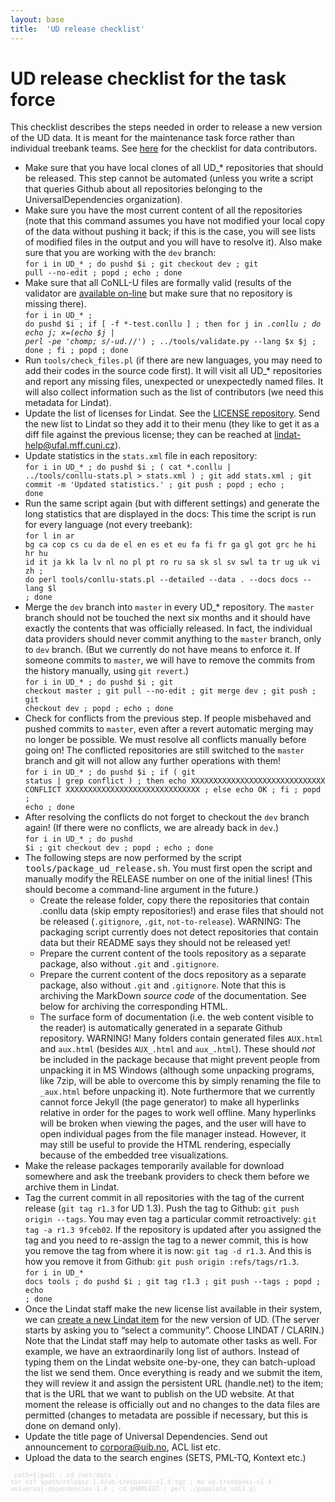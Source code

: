 ```yaml
---
layout: base
title:  'UD release checklist'
---
```


# UD release checklist for the task force

This checklist describes the steps needed in order to release a new version of the UD data.
It is meant for the maintenance task force rather than individual treebank teams.
See [here](release_checklist.html) for the checklist for data contributors.

* Make sure that you have local clones of all UD_* repositories that should be released.
  This step cannot be automated (unless you write a script that queries Github about all repositories belonging to the UniversalDependencies organization).
* Make sure you have the most current content of all the repositories (note that this command assumes you have not modified your local copy of the data without pushing it back; if this is the case, you will see lists of modified files in the output and you will have to resolve it). Also make sure that you are working with the `dev` branch:<br />
  <code>for i in UD_* ; do pushd $i ; git checkout dev ; git pull --no-edit ; popd ; echo ; done</code>
* Make sure that all CoNLL-U files are formally valid (results of the validator are [available on-line](validation.html) but make sure that no repository is missing there).<br />
  <code>for i in UD_* ; do pushd $i ; if [ -f *-test.conllu ] ; then for j in *.conllu ; do echo $j ; x=$(echo $j | perl -pe 'chomp; s/-ud.*//') ; ../tools/validate.py --lang $x $j ; done ; fi ; popd ; done</code>
* Run `tools/check_files.pl` (if there are new languages, you may need to add their codes in the source code first).
  It will visit all UD_* repositories and report any missing files, unexpected or unexpectedly named files.
  It will also collect information such as the list of contributors (we need this metadata for Lindat).
* Update the list of licenses for Lindat. See the [LICENSE repository](https://github.com/UniversalDependencies/LICENSE).
  Send the new list to Lindat so they add it to their menu (they like to get it as a diff file against the previous license;
  they can be reached at lindat-help@ufal.mff.cuni.cz).
* Update statistics in the `stats.xml` file in each repository:<br />
  <code>for i in UD_* ; do pushd $i ; ( cat *.conllu | ../tools/conllu-stats.pl > stats.xml ) ; git add stats.xml ; git commit -m 'Updated statistics.' ; git push ; popd ; echo ; done</code>
* Run the same script again (but with different settings) and generate the long statistics that are displayed in the docs:
  This time the script is run for every language (not every treebank):<br />
  <code>for l in ar bg ca cop cs cu da de el en es et eu fa fi fr ga gl got grc he hi hr hu id it ja kk la lv nl no pl pt ro ru sa sk sl sv swl ta tr ug uk vi zh ; do perl tools/conllu-stats.pl --detailed --data . --docs docs --lang $l ; done</code>
* Merge the `dev` branch into `master` in every UD_* repository.
  The `master` branch should not be touched the next six months and it should have exactly the contents that was officially
  released. In fact, the individual data providers should never commit anything to the `master` branch, only to `dev` branch.
  (But we currently do not have means to enforce it. If someone commits to `master`, we will have to remove the commits from the history manually, using `git revert`.)<br />
  <code>for i in UD_* ; do pushd $i ; git checkout master ; git pull --no-edit ; git merge dev ; git push ; git checkout dev ; popd ; echo ; done</code>
* Check for conflicts from the previous step. If people misbehaved and pushed commits to `master`, even after a revert automatic merging may no longer be possible. We must resolve all conflicts manually before going on! The conflicted repositories are still switched to the `master` branch and git will not allow any further operations with them!<br />
  <code>for i in UD_* ; do pushd $i ; if ( git status | grep conflict ) ; then echo XXXXXXXXXXXXXXXXXXXXXXXXXXXXXX CONFLICT XXXXXXXXXXXXXXXXXXXXXXXXXXXXXX ; else echo OK ; fi ; popd ; echo ; done</code>
* After resolving the conflicts do not forget to checkout the `dev` branch again! (If there were no conflicts, we are already back in `dev`.)<br />
  <code>for i in UD_* ; do pushd $i ; git checkout dev ; popd ; echo ; done</code>
* The following steps are now performed by the script <tt>tools/package_ud_release.sh</tt>.
  You must first open the script and manually modify the RELEASE number on one of the initial lines! (This should become a
  command-line argument in the future.)
  * Create the release folder, copy there the repositories that contain .conllu data (skip empty repositories!) and erase files
    that should not be released (`.gitignore`, `.git`, `not-to-release`). WARNING: The packaging script currently does not
    detect repositories that contain data but their README says they should not be released yet!
  * Prepare the current content of the tools repository as a separate package, also without `.git` and `.gitignore`.
  * Prepare the current content of the docs repository as a separate package, also without `.git` and `.gitignore`.
    Note that this is archiving the MarkDown _source code_ of the documentation. See below for archiving the corresponding HTML.
  * The surface form of documentation (i.e. the web content visible to the reader) is automatically generated in a separate Github repository. WARNING! Many folders contain generated files `AUX.html` and `aux.html` (besides `AUX_.html` and `aux_.html`). These should _not_ be included in the package because that might prevent people from unpacking it in MS Windows (although some unpacking programs, like 7zip, will be able to overcome this by simply renaming the file to `_aux.html` before unpacking it). Note furthermore that we currently cannot force Jekyll (the page generator) to make all hyperlinks relative in order for the pages to work well offline. Many hyperlinks will be broken when viewing the pages, and the user will have to open individual pages from the file manager instead. However, it may still be useful to provide the HTML rendering, especially because of the embedded tree visualizations.
* Make the release packages temporarily available for download somewhere and ask the treebank providers to check them before we archive them in Lindat.
* Tag the current commit in all repositories with the tag of the current release (`git tag r1.3` for UD 1.3).
  Push the tag to Github: `git push origin --tags`.
  You may even tag a particular commit retroactively: `git tag -a r1.3 9fceb02`.
  If the repository is updated after you assigned the tag and you need to re-assign the tag to a newer commit,
  this is how you remove the tag from where it is now: `git tag -d r1.3`.
  And this is how you remove it from Github: `git push origin :refs/tags/r1.3`.<br />
  <code>for i in UD_* docs tools ; do pushd $i ; git tag r1.3 ; git push --tags ; popd ; echo ; done</code>
* Once the Lindat staff make the new license list available in their system, we can
  [create a new Lindat item](https://lindat.mff.cuni.cz/repository/xmlui/submit) for the new version of UD.
  (The server starts by asking you to “select a community”. Choose LINDAT / CLARIN.)
  Note that the Lindat staff may help to automate other tasks as well.
  For example, we have an extraordinarily long list of authors. Instead of typing them on the Lindat website one-by-one,
  they can batch-upload the list we send them. Once everything is ready and we submit the item, they will review it and assign
  the persistent URL (handle.net) to the item; that is the URL that we want to publish on the UD website. At that moment the
  release is officially out and no changes to the data files are permitted (changes to metadata are possible if necessary,
  but this is done on demand only).
* Update the title page of Universal Dependencies. Send out announcement to corpora@uib.no, ACL list etc.
* Upload the data to the search engines (SETS, PML-TQ, Kontext etc.)

<small><code style='color:lightgrey'>
path=$(pwd) ;
cd /net/data ;
tar xzf $path/release-1.4/ud-treebanks-v1.4.tgz ;
mv ud-treebanks-v1.4 universal-dependencies-1.4 ;
cd $HAMLEDT ;
perl ./populate_ud13.pl
</code></small>
